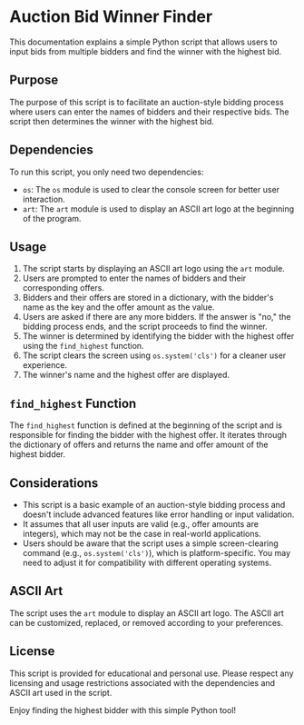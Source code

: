 # Auction Bid Winner Finder

This documentation explains a simple Python script that allows users to input bids from multiple bidders and find the winner with the highest bid.

## Purpose

The purpose of this script is to facilitate an auction-style bidding process where users can enter the names of bidders and their respective bids. The script then determines the winner with the highest bid.

## Dependencies

To run this script, you only need two dependencies:

- `os`: The `os` module is used to clear the console screen for better user interaction.
- `art`: The `art` module is used to display an ASCII art logo at the beginning of the program.

## Usage

1. The script starts by displaying an ASCII art logo using the `art` module.
2. Users are prompted to enter the names of bidders and their corresponding offers.
3. Bidders and their offers are stored in a dictionary, with the bidder's name as the key and the offer amount as the value.
4. Users are asked if there are any more bidders. If the answer is "no," the bidding process ends, and the script proceeds to find the winner.
5. The winner is determined by identifying the bidder with the highest offer using the `find_highest` function.
6. The script clears the screen using `os.system('cls')` for a cleaner user experience.
7. The winner's name and the highest offer are displayed.

## `find_highest` Function

The `find_highest` function is defined at the beginning of the script and is responsible for finding the bidder with the highest offer. It iterates through the dictionary of offers and returns the name and offer amount of the highest bidder.

## Considerations

- This script is a basic example of an auction-style bidding process and doesn't include advanced features like error handling or input validation.
- It assumes that all user inputs are valid (e.g., offer amounts are integers), which may not be the case in real-world applications.
- Users should be aware that the script uses a simple screen-clearing command (e.g., `os.system('cls')`), which is platform-specific. You may need to adjust it for compatibility with different operating systems.

## ASCII Art

The script uses the `art` module to display an ASCII art logo. The ASCII art can be customized, replaced, or removed according to your preferences.

## License

This script is provided for educational and personal use. Please respect any licensing and usage restrictions associated with the dependencies and ASCII art used in the script.

Enjoy finding the highest bidder with this simple Python tool!
